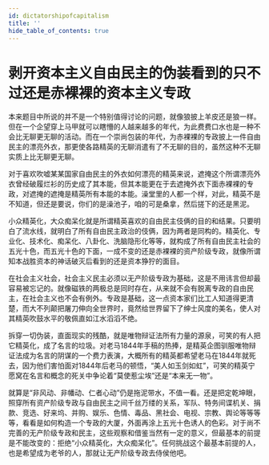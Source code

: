 ```yaml
---
id: dictatorshipofcapitalism
title: ''
hide_table_of_contents: true
---
```


# 剥开资本主义自由民主的伪装看到的只不过还是赤裸裸的资本主义专政

本来题目中所说的并不是一个特别值得讨论的问题，就像狼披上羊皮还是狼一样。但在一个企望穿上马甲就可以瞎懵的人越来越多的年代，为此费费口水也是一种不会比无聊更无聊的活动。而在一个崇尚包装的年代，为赤裸裸的专政披上一件自由民主的漂亮外衣，那更使各路精英的无聊消遣有了不无聊的目的，虽然这种不无聊实质上比无聊更无聊。

对于喜欢吹嘘某某国家自由民主的外衣如何漂亮的精英来说，遮掩这个所谓漂亮外衣曾经破履烂衫的历史成了其本能，但其本能更在于去遮掩外衣下面赤裸裸的专政，对遮掩的遮掩是精英所有本能的本能。澡堂里的人都一个样，对此，精英不是不知道，但还是要说，你们的是澡池子，咱的可是桑拿，然后搓下的还是黑泥。

小众精英化，大众痴呆化就是所谓精英喜欢的自由民主伎俩的目的和结果。只要明白了流水线，就明白了所有自由民主政治的伎俩，因为两者是同构的。精英化、专业化、技术化、痴呆化、八卦化、洗脑隐形化等等，就构成了所有自由民主社会的五光十色，而五光十色的下面，一成不变的还是赤裸裸的资产阶级专政，就像所谓知本战胜资本的神话破灭后看到的还是资本狰狞的面目。

在社会主义社会，社会主义民主必须以无产阶级专政为基础，这是不用讳言但却最容易被忘记的。就像磁铁的两极总是同时存在，从来就不会有脱离专政的自由民主，在社会主义也不会有例外。专政是基础，这一点资本家们比工人知道得更清楚，而大不列颠把屠刀伸向全世界时，竟然给世界留下了绅士风度的美名，使人对其精英吹鼓水平的敬佩直如江水滔滔不绝。

拆穿一切伪装，直面现实的残酷，就是唯物辩证法所有力量的源泉，可笑的有人把它精英化，成了名言的垃圾。对老马1844年手稿的热捧，是精英企图驯服唯物辩证法成为名言的阴谋的一个费力表演，大概所有的精英都希望老马在1844年就死去，因为他们害怕面对1844年后老马的顿悟，“美人如玉剑如虹”，可笑的精英宁愿窝在名言和概念的死关中争论着“莫使惹尘埃”还是“本来无一物”。

就算是“非风动、非幡动、仁者心动”仍是拖泥带水，不值一看。还是把定乾坤眼，照穿所有资产阶级专政与自由民主之间千丝万缕的关系，军队、特务间谍机关、捐款、竞选、好来坞、并购、娱乐、色情、毒品、黑社会、电视、宗教、舆论等等等等，看看是如何构造一个专政的大厦，外面再涂上五光十色诱人的色彩。对于尚不完善的无产阶级专政和民主，这些观察和借鉴当然有一定的意义，但最基本的前提是不能改变的：拒绝“小众精英化，大众痴呆化”。任何挑战这个最基本前提的人，也是希望成为老爷的人，那就让无产阶级专政去侍侯他吧。
